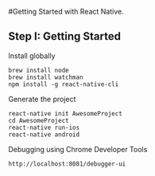 #Getting Started with React Native.

## Step I: Getting Started

Install globally
```
brew install node
brew install watchman
npm install -g react-native-cli
```

Generate the project
```
react-native init AwesomeProject
cd AwesomeProject
react-native run-ios
react-native android
```

Debugging using Chrome Developer Tools
```
http://localhost:8081/debugger-ui
```
